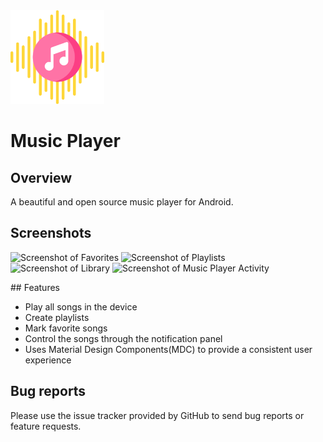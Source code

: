 <img src="https://github.com/anoop-k-n/MusicPlayer/blob/dev/app/src/music%20player%20icon.png" alt="Logo of Music Player" width="150"/>

# Music Player


## Overview

A beautiful and open source music player for Android.

## Screenshots
<p float="left">

  <img src="https://user-images.githubusercontent.com/112901662/191467753-d35d92de-36ca-4d9f-80e0-25c98f33edef.jpg" alt="Screenshot of Favorites" width="220"/>
  
<img src="https://user-images.githubusercontent.com/112901662/191467512-aaa7828a-615a-4de8-bf76-f4e01c0ccc94.jpg" alt="Screenshot of Playlists" width="220"/>
  
  <img src="https://user-images.githubusercontent.com/112901662/191466440-c49259a7-a82f-41ce-b597-b1ac232daef9.jpg" alt="Screenshot of Library" width="220"/>


<img src="https://user-images.githubusercontent.com/112901662/191468337-b25c7296-088c-42f2-97a7-ecbc5dbf625d.jpg" alt="Screenshot of Music Player Activity" width="220"/>
</p>
## Features

* Play all songs in the device
* Create playlists
* Mark favorite songs
* Control the songs through the notification panel
* Uses Material Design Components(MDC) to provide a consistent user experience

## Bug reports

Please use the issue tracker provided by GitHub to send bug reports or feature requests.
